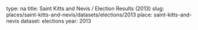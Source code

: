 type: na
title: Saint Kitts and Nevis / Election Results (2013)
slug: places/saint-kitts-and-nevis/datasets/elections/2013
place: saint-kitts-and-nevis
dataset: elections
year: 2013
